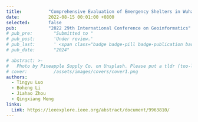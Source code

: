 ```yaml
---
title:          "Comprehensive Evaluation of Emergency Shelters in Wuhan City Based on GIS"
date:           2022-08-15 00:01:00 +0800
selected:       false
pub:            "2022 29th International Conference on Geoinformatics"
# pub_pre:        "Submitted to "
# pub_post:       'Under review.'
# pub_last:       ' <span class="badge badge-pill badge-publication badge-success">Spotlight</span>'
# pub_date:       "2024"

# abstract: >-
#   Photo by Pineapple Supply Co. on Unsplash. Please put a tldr (too-long-didnt-read, 1~2 sentences) of your publication here. It is not recommended to put the actual abstract here because it is usually too long to fit in. $\LaTeX$ is supported. $a=b+c$.
# cover:          /assets/images/covers/cover1.png
authors:
  - Tingyu Luo
  - Boheng Li
  - Jiahao Zhou
  - Qingxiang Meng
links:
  Link: https://ieeexplore.ieee.org/abstract/document/9963810/
---
```

